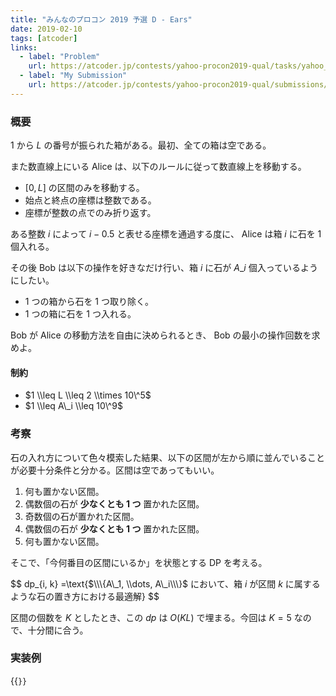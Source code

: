 ```yaml
---
title: "みんなのプロコン 2019 予選 D - Ears"
date: 2019-02-10
tags: [atcoder]
links:
  - label: "Problem"
    url: https://atcoder.jp/contests/yahoo-procon2019-qual/tasks/yahoo_procon2019_qual_d
  - label: "My Submission"
    url: https://atcoder.jp/contests/yahoo-procon2019-qual/submissions/34682264
---
```


### 概要

$1$ から $L$ の番号が振られた箱がある。最初、全ての箱は空である。

また数直線上にいる Alice は、以下のルールに従って数直線上を移動する。

- $[0, L]$ の区間のみを移動する。
- 始点と終点の座標は整数である。
- 座標が整数の点でのみ折り返す。

ある整数 $i$ によって $i - 0.5$ と表せる座標を通過する度に、 Alice は箱 $i$ に石を 1 個入れる。

その後 Bob は以下の操作を好きなだけ行い、箱 $i$ に石が $A\_i$ 個入っているようにしたい。

- 1 つの箱から石を 1 つ取り除く。
- 1 つの箱に石を 1 つ入れる。

Bob が Alice の移動方法を自由に決められるとき、 Bob の最小の操作回数を求めよ。

#### 制約

- $1 \\leq L \\leq 2 \\times 10\^5$
- $1 \\leq A\_i \\leq 10\^9$

### 考察

石の入れ方について色々模索した結果、以下の区間が左から順に並んでいることが必要十分条件と分かる。区間は空であってもいい。

1. 何も置かない区間。
2. 偶数個の石が **少なくとも 1 つ** 置かれた区間。
3. 奇数個の石が置かれた区間。
4. 偶数個の石が **少なくとも 1 つ** 置かれた区間。
5. 何も置かない区間。

そこで、「今何番目の区間にいるか」を状態とする DP を考える。

$$
dp\_\{i, k\} =\\text\{$\\\{A\_1, \\dots, A\_i\\\}$ において、箱 $i$ が区間 $k$ に属するような石の置き方における最適解\}
$$

区間の個数を $K$ としたとき、この $dp$ は $O(KL)$ で埋まる。今回は $K=5$ なので、十分間に合う。

### 実装例

{{<code file="0.cpp" language="cpp">}}
